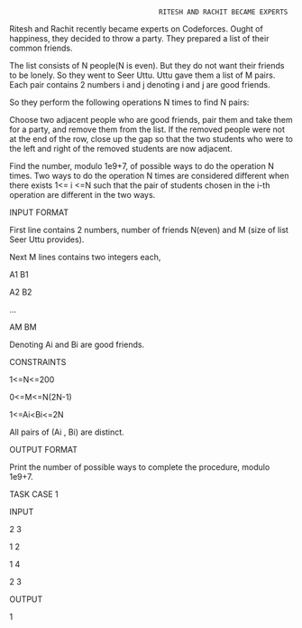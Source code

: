                                          RITESH AND RACHIT BECAME EXPERTS

Ritesh and Rachit recently became experts on Codeforces. Ought of happiness, they decided to throw a party. They prepared a list of their common friends.

The list consists of N people(N is even).  But they do not want their friends to be lonely.
So they went to Seer Uttu. Uttu gave them a list of M pairs. Each pair contains 2 numbers i and j denoting i and j are good friends.

So they perform the following operations N times to find N pairs:

Choose two adjacent people who are good friends, pair them and take them for a party, and remove them from the list.
If the removed people were not at the end of the row, close up the gap so that the two students who were to the left and right of the removed students are now adjacent.

Find the number, modulo 1e9+7, of possible ways to do the operation N times. Two ways to do the operation N times are considered different when there exists 1<= i <=N such that the pair of students chosen in the i-th operation are different in the two ways.

INPUT FORMAT

First line contains 2 numbers, number of friends N(even) and M (size of list Seer Uttu provides).

Next M lines contains two integers each,

A1 B1

A2 B2

…

AM BM

Denoting Ai and Bi are good friends.

CONSTRAINTS

1<=N<=200

0<=M<=N(2N-1)

1<=Ai<Bi<=2N

All pairs of (Ai , Bi) are distinct.

OUTPUT FORMAT

Print the number of possible ways to complete the procedure, modulo 1e9+7.


TASK CASE 1

INPUT

2 3

1 2

1 4

2 3

OUTPUT

1
